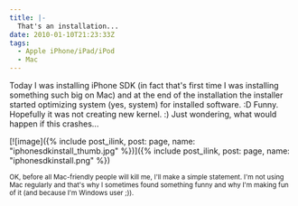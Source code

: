 ```yaml
---
title: |-
  That's an installation...
date: 2010-01-10T21:23:33Z
tags:
  - Apple iPhone/iPad/iPod
  - Mac
---
```

Today I was installing iPhone SDK (in fact that's first time I was installing something such big on Mac) and at the end of the installation the installer started optimizing system (yes, system) for installed software. :D Funny. Hopefully it was not creating new kernel. :) Just wondering, what would happen if this crashes...

[![image]({% include post_ilink, post: page, name: "iphonesdkinstall_thumb.jpg" %})]({% include post_ilink, post: page, name: "iphonesdkinstall.png" %})

<small>OK, before all Mac-friendly people will kill me, I'll make a simple statement. I'm not using Mac regularly and that's why I sometimes found something funny and why I'm making fun of it (and because I'm Windows user ;)).</small>